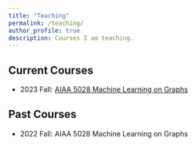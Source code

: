 ```yaml
---
title: "Teaching"
permalink: /teaching/
author_profile: true
description: Courses I am teaching.
---
```


Current Courses
---
* 2023 Fall: [AIAA 5028 Machine Learning on Graphs](https://raymondhliu.github.io/aiaa5028/)


Past Courses
---
* 2022 Fall: AIAA 5028 Machine Learning on Graphs
